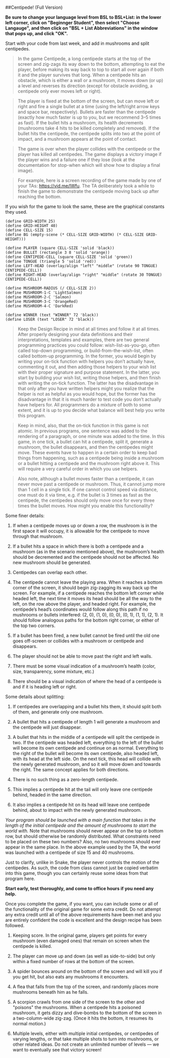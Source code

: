 ##Centipede! (Full Version)

**Be sure to change your language level from BSL to BSL+List: in the lower left corner, click on "Beginnger Student", then select "Choose Langauge", and then click on "BSL + List Abbreviations" in the window that pops up, and click "OK".**

Start with your code from last week, and add in mushrooms and split centipedes.

>In the game Centipede, a long centipede starts at the top of the screen and zig-zags its way down to the bottom, attempting to eat the player, before making its way back to top to start all over again if both it and the player survives that long. When a centipede hits an obstacle, which is either a wall or a mushroom, it moves down (or up) a level and reverses its direction (except for obstacle avoiding, a centipede only ever moves left or right).

>The player is fixed at the bottom of the screen, but can move left or right and fire a single bullet at a time (using the left/right arrow keys and space bar, respectively). Bullets are faster than the centipede (exactly how much faster is up to you, but we recommend 3–5 times as fast). If the bullet hits a mushroom, its health decrements (mushrooms take 4 hits to be killed completely and removed). If the bullet hits the centipede, the centipede splits into two at the point of impact, and a mushroom appears at the point of contact.

>The game is over when the player collides with the centipede or the player has killed all centipedes. The game displays a victory image if the player wins and a failure one if they lose (look at the documentation for stop-when which will show how to display a final image).

>For example, here is a screen recording of the game made by one of your TAs: https://vid.me/lWfu. The TA deliberately took a while to finish the game to demonstrate the centipede moving back up after reaching the bottom.

If you wish for the game to look the same, these are the graphical constants they used.

    (define GRID-WIDTH 25)
    (define GRID-HEIGHT 40)
    (define CELL-SIZE 15)
    (define BG (empty-scene (* CELL-SIZE GRID-WIDTH) (* CELL-SIZE GRID-HEIGHT)))
 
    (define PLAYER (square CELL-SIZE 'solid 'black))
    (define BULLET (rectangle 3 8 'solid 'orange))
    (define CENTIPEDE-CELL (square CELL-SIZE 'solid 'green))
    (define TONGUE (triangle 5 'solid 'red))
    (define LEFT-HEAD (overlay/align "left" "middle" (rotate 90 TONGUE) CENTIPEDE-CELL))
    (define RIGHT-HEAD (overlay/align "right" "middle" (rotate 30 TONGUE) CENTIPEDE-CELL))
 
    (define MUSHROOM-RADIUS (/ CELL-SIZE 2))
    (define MUSHROOM-1-C 'LightSalmon)
    (define MUSHROOM-2-C 'Salmon)
    (define MUSHROOM-3-C 'OrangeRed)
    (define MUSHROOM-4-C 'DarkRed)
 
    (define WINNER (text "WINNER" 72 'black))
    (define LOSER (text "LOSER" 72 'black))
    
>Keep the Design Recipe in mind at all times and follow it at all times. After properly designing your data definitions and their interpretations, templates and examples, there are two general programming practices you could follow: wish-list-as-you-go, often called top-down programming, or build-from-the-wish-list, often called bottom-up programming. In the former, you would begin by writing your on-tick function with helpers you don’t actually have, commenting it out, and then adding those helpers to your wish list with their proper signature and purpose statement. In the latter, you start by building your wish list, writing those helpers, and then finish with writing the on-tick function. The latter has the disadvantage in that only after you have written helpers might you realize that the helper is not as helpful as you would hope, but the former has the disadvantage in that it is much harder to test code you don’t actually have helpers for. All programmers do a mixture of both to some extent, and it is up to you decide what balance will best help you write this program.

>Keep in mind, also, that the on-tick function in this game is not atomic. In previous programs, one sentence was added to the rendering of a paragraph, or one minute was added to the time. In this game, in one tick, a bullet can hit a centipede, split it, generate a mushroom, the bullet disappears, and then the centipedes might move. These events have to happen in a certain order to keep bad things from happening, such as a centipede being inside a mushroom or a bullet hitting a centipede and the mushroom right above it. This will require a very careful order in which you use helpers.

>Also note, although a bullet moves faster than a centipede, it can never move past a centipede or mushroom. Thus, it cannot jump more than 1 cell in a single tick. If one cannot control speed via distance, one must do it via time, e.g. if the bullet is 3 times as fast as the centipede, the centipedes should only move once for every three times the bullet moves. How might you enable this functionality?

Some finer details: 

1. If when a centipede moves up or down a row, the mushroom is in the first space it will occupy, it is allowable for the centipede to move through that mushroom.

2. If a bullet hits a space in which there is both a centipede and a mushroom (as in the scenario mentioned above), the mushroom’s health should be decremented and the centipede should not be affected. No new mushroom should be generated.

3. Centipedes can overlap each other.

4. The centipede cannot leave the playing area. When it reaches a bottom corner of the screen, it should begin zig-zagging its way back up the screen. For example, if a centipede reaches the bottom left corner while headed left, the next time it moves its head should be all the way to the left, on the row above the player, and headed right. For example, the centipede’s head’s coordinates would follow along this path if no mushrooms or bullets interfered: (2, 0), (1, 0), (0, 0), (0, 1), (1, 1), (2, 1). It should follow analogous paths for the bottom right corner, or either of the top two corners.

5. If a bullet has been fired, a new bullet cannot be fired until the old one goes off-screen or collides with a mushroom or centipede and disappears.

6. The player should not be able to move past the right and left walls.

7. There must be some visual indication of a mushroom’s health (color, size, transparency, some mixture, etc.)

8. There should be a visual indication of where the head of a centipede is and if it is heading left or right.

Some details about splitting:

1. If centipedes are overlapping and a bullet hits them, it should split both of them, and generate only one mushroom.

2. A bullet that hits a centipede of length 1 will generate a mushroom and the centipede will just disappear.

3. A bullet that hits in the middle of a centipede will split the centipede in two. If the centipede was headed left, everything to the left of the bullet will become its own centipede and continue on as normal. Everything to the right of the bullet will become its own centipede, also headed left, with its head at the left side. On the next tick, this head will collide with the newly generated mushroom, and so it will move down and towards the right. The same concept applies for both directions.

4. There is no such thing as a zero-length centipede.

5. This implies a centipede hit at the tail will only leave one centipede behind, headed in the same direction.

6. It also implies a centipede hit on its head will leave one centipede behind, about to impact with the newly generated mushroom.

*Your program should be launched with a main function that takes in the length of the initial centipede and the amount of mushrooms to start the world with.*
Note that mushrooms should never appear on the top or bottom row, but should otherwise be randomly distributed. What constraints need to be placed on these two numbers? Also, no two mushrooms should ever appear in the same place. In the above example used by the TA, the world was launched with a centipede of size 15 and 40 mushrooms.

Just to clarify, unlike in Snake, the player never controls the motion of the centipedes. As such, the code from class cannot just be copied verbatim into this game, though you can certainly reuse some ideas from that program here.

**Start early, test thoroughly, and come to office hours if you need any help.**

Once you complete the game, if you want, you can include some or all of the functionality of the original game for some extra credit. Do not attempt any extra credit until all of the above requirements have been met and you are entirely confident the code is excellent and the design recipe has been followed.

1. Keeping score. In the original game, players get points for every mushroom (even damaged ones) that remain on screen when the centipede is killed.

2. The player can move up and down (as well as side-to-side) but only within a fixed number of rows at the bottom of the screen.

3. A spider bounces around on the bottom of the screen and will kill you if you get hit, but also eats any mushrooms it encounters.

4. A flea that falls from the top of the screen, and randomly places more mushrooms beneath him as he falls.

5. A scorpion crawls from one side of the screen to the other and "poisons" the mushrooms. When a centipede hits a poisoned mushroom, it gets dizzy and dive-bombs to the bottom of the screen in a two-column-wide zig-zag. (Once it hits the bottom, it resumes its normal motion.)

6. Multiple levels, either with multiple initial centipedes, or centipedes of varying lengths, or that take multiple shots to turn into mushrooms, or other related ideas. Do not create an unlimited number of levels — we want to eventually see that victory screen!
